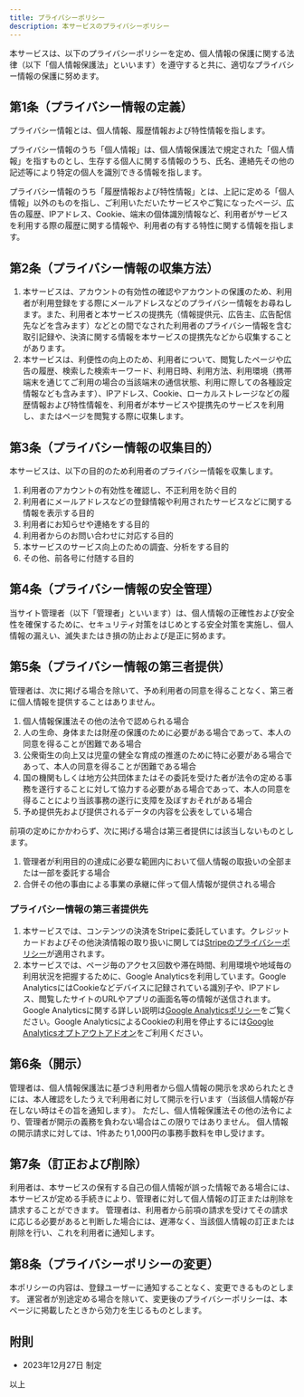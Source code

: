 ```yaml
---
title: プライバシーポリシー
description: 本サービスのプライバシーポリシー
---
```


本サービスは、以下のプライバシーポリシーを定め、個人情報の保護に関する法律（以下「個人情報保護法」といいます）を遵守すると共に、適切なプライバシー情報の保護に努めます。

## 第1条（プライバシー情報の定義）

プライバシー情報とは、個人情報、履歴情報および特性情報を指します。

プライバシー情報のうち「個人情報」は、個人情報保護法で規定された「個人情報」を指すものとし、生存する個人に関する情報のうち、氏名、連絡先その他の記述等により特定の個人を識別できる情報を指します。

プライバシー情報のうち「履歴情報および特性情報」とは、上記に定める「個人情報」以外のものを指し、ご利用いただいたサービスやご覧になったページ、広告の履歴、IPアドレス、Cookie、端末の個体識別情報など、利用者がサービスを利用する際の履歴に関する情報や、利用者の有する特性に関する情報を指します。

## 第2条（プライバシー情報の収集方法）

1. 本サービスは、アカウントの有効性の確認やアカウントの保護のため、利用者が利用登録をする際にメールアドレスなどのプライバシー情報をお尋ねします。また、利用者と本サービスの提携先（情報提供元、広告主、広告配信先などを含みます）などとの間でなされた利用者のプライバシー情報を含む取引記録や、決済に関する情報を本サービスの提携先などから収集することがあります。
2. 本サービスは、利便性の向上のため、利用者について、閲覧したページや広告の履歴、検索した検索キーワード、利用日時、利用方法、利用環境（携帯端末を通じてご利用の場合の当該端末の通信状態、利用に際しての各種設定情報なども含みます）、IPアドレス、Cookie、ローカルストレージなどの履歴情報および特性情報を、利用者が本サービスや提携先のサービスを利用し、またはページを閲覧する際に収集します。

## 第3条（プライバシー情報の収集目的）

本サービスは、以下の目的のため利用者のプライバシー情報を収集します。

1. 利用者のアカウントの有効性を確認し、不正利用を防ぐ目的
2. 利用者にメールアドレスなどの登録情報や利用されたサービスなどに関する情報を表示する目的
3. 利用者にお知らせや連絡をする目的
4. 利用者からのお問い合わせに対応する目的
5. 本サービスのサービス向上のための調査、分析をする目的
6. その他、前各号に付随する目的

## 第4条（プライバシー情報の安全管理）

当サイト管理者（以下「管理者」といいます）は、個人情報の正確性および安全性を確保するために、セキュリティ対策をはじめとする安全対策を実施し、個人情報の漏えい、滅失またはき損の防止および是正に努めます。

## 第5条（プライバシー情報の第三者提供）

管理者は、次に掲げる場合を除いて、予め利用者の同意を得ることなく、第三者に個人情報を提供することはありません。

1. 個人情報保護法その他の法令で認められる場合
2. 人の生命、身体または財産の保護のために必要がある場合であって、本人の同意を得ることが困難である場合
3. 公衆衛生の向上又は児童の健全な育成の推進のために特に必要がある場合であって、本人の同意を得ることが困難である場合
4. 国の機関もしくは地方公共団体またはその委託を受けた者が法令の定める事務を遂行することに対して協力する必要がある場合であって、本人の同意を得ることにより当該事務の遂行に支障を及ぼすおそれがある場合
5. 予め提供先および提供されるデータの内容を公表をしている場合

前項の定めにかかわらず、次に掲げる場合は第三者提供には該当しないものとします。

1. 管理者が利用目的の達成に必要な範囲内において個人情報の取扱いの全部または一部を委託する場合
2. 合併その他の事由による事業の承継に伴って個人情報が提供される場合

### プライバシー情報の第三者提供先

1. 本サービスでは、コンテンツの決済をStripeに委託しています。クレジットカードおよびその他決済情報の取り扱いに関しては[Stripeのプライバシーポリシー](https://stripe.com/jp/privacy)が適用されます。
2. 本サービスでは、ページ毎のアクセス回数や滞在時間、利用環境や地域毎の利用状況を把握するために、Google Analyticsを利用しています。Google AnalyticsにはCookieなどデバイスに記録されている識別子や、IPアドレス、閲覧したサイトのURLやアプリの画面名等の情報が送信されます。Google Analyticsに関する詳しい説明は[Google Analyticsポリシー](https://www.google.com/analytics/policies)をご覧ください。Google AnalyticsによるCookieの利用を停止するには[Google Analyticsオプトアウトアドオン](https://tools.google.com/dlpage/gaoptout?hl=ja)をご利用ください。

## 第6条（開示）

管理者は、個人情報保護法に基づき利用者から個人情報の開示を求められたときには、本人確認をしたうえで利用者に対して開示を行います（当該個人情報が存在しない時はその旨を通知します）。
ただし、個人情報保護法その他の法令により、管理者が開示の義務を負わない場合はこの限りではありません。
個人情報の開示請求に対しては、1件あたり1,000円の事務手数料を申し受けます。

## 第7条（訂正および削除）

利用者は、本サービスの保有する自己の個人情報が誤った情報である場合には、本サービスが定める手続きにより、管理者に対して個人情報の訂正または削除を請求することができます。
管理者は、利用者から前項の請求を受けてその請求に応じる必要があると判断した場合には、遅滞なく、当該個人情報の訂正または削除を行い、これを利用者に通知します。

## 第8条（プライバシーポリシーの変更）

本ポリシーの内容は、登録ユーザーに通知することなく、変更できるものとします。
運営者が別途定める場合を除いて、変更後のプライバシーポリシーは、本ページに掲載したときから効力を生じるものとします。

## 附則

- 2023年12月27日 制定

以上
